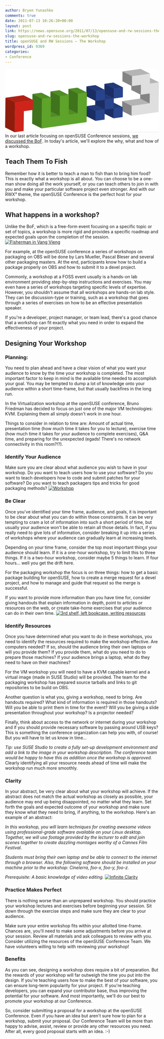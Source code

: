 ```yaml
---
author: Bryen Yunashko
comments: true
date: 2011-07-13 10:26:20+00:00
layout: post
link: https://news.opensuse.org/2011/07/13/opensuse-and-rw-sessions-the-workshop/
slug: opensuse-and-rw-sessions-the-workshop
title: openSUSE and RW Sessions — The Workshop
wordpress_id: 9369
categories:
- Conference
---
```


[![rwx3 logo](/wp-content/uploads/2011/07/rwx3b.png)](http://news.opensuse.org/2011/07/13/opensuse-and-rw-sessions-the-workshop/rwx3b/)
In our last article focusing on openSUSE Conference sessions, [we discussed the BoF](http://news.opensuse.org/2011/06/14/opensuse-conference-and-rw-sessions-the-bof/).  In today's article, we'll explore the why, what and how of a workshop.


## Teach Them To Fish


Remember how it is better to teach a man to fish than to bring him food?  This is exactly what a workshop is all about.  You can choose to be a one-man show doing all the work yourself, or you can teach others to join in with you and make your particular software project even stronger. And with our RWX³ theme, the openSUSE Conference is the perfect host for your workshop.

<!-- more -->


## What happens in a workshop?


Unlike the BoF, which is a free-form event focusing on a specific topic or set of topics, a workshop is more rigid and provides a specific roadmap and expected goals upon the completion of the session.
[![Fisherman in Vang Vieng](http://farm4.static.flickr.com/3629/3380846039_2f6eb6ca5e.jpg)](http://www.flickr.com/photos/christianhaugen/3380846039/)

For example, at the openSUSE conference a series of workshops on packaging on OBS will be done by Lars Mueller, Pascal Bleser and several other packaging masters. At the end, participants know how to build a package properly on OBS and how to submit it to a devel project.

Commonly, a workshop at a FOSS event usually is a hands-on lab environment providing step-by-step instructions and exercises.  You may even have a series of workshops targeting specific levels of expertise.  However, you shouldn't assume that all workshops are hands-on lab style.  They can be discussion-type or training, such as a workshop that goes through a series of exercises on how to be an effective presentation speaker.

If you're a developer, project manager, or team lead, there's a good chance that a workshop can fit exactly what you need in order to expand the effectiveness of your project.


## Designing Your Workshop




### Planning:


You need to plan ahead and have a clear vision of what you want your audience to know by the time your workshop is completed.  The most important factor to keep in mind is the available time needed to accomplish your goal.  You may be tempted to dump a lot of knowledge onto your audience within a short time-frame, but that usually backfires in the long run.

In the Virtualization workshop at the openSUSE conference, Bruno Friedman has decided to focus on just one of the major VM technologies: KVM. Explaining them all simply doesn't work in one hour.

Things to consider in relation to time are: Amount of actual time, presentation time (how much time it takes for you to lecture), exercise time (how much time it takes for your audience to complete exercises), Q&A time, and preparing for the unexpected (egads! There's no network connectivity in this room?!?).


### Identify Your Audience


Make sure you are clear about what audience you wish to have in your workshop.  Do you want to teach users how to use your software?  Do you want to teach developers how to code and submit patches for your software?  Do you want to teach packagers tips and tricks for good packaging methods?
[![Workshop](http://farm3.static.flickr.com/2612/3692413196_3f0c97c1bf_m.jpg)](http://www.flickr.com/photos/catzrule/3692413196/)


### Be Clear


Once you've identified your time frame, audience, and goals, it is important to be clear about what you can do within those constraints.   It can be very tempting to cram a lot of information into such a short period of time, but usually your audience won't be able to retain all those details.  In fact, if you really need to give lots of information, consider breaking it up into a series of workshops where your audience can gradually learn at increasing levels.

Depending on your time frame, consider the top most important things your audience should learn.  If it is a one-hour workshop, try to limit this to three things.  If it is a two-hour workshop, consider maybe 5 things to learn.  If four hours... well you get the drift here.

For the packaging workshop the focus is on three things: how to get a basic package building for openSUSE, how to create a merge request for a devel project, and how to manage and guide that request so the merge is successful.

If you want to provide more information than you have time for, consider giving handouts that explain information in depth, point to articles or resources on the web, or create take-home exercises that your audience can do in their own time.
[![3rd shelf, left bookcase, writing resources](http://farm5.static.flickr.com/4002/4589560952_c3fcc4b575_m.jpg)](http://www.flickr.com/photos/36169896@N00/4589560952/)


### Identify Resources


Once you have determined what you want to do in these workshops, you need to identify the resources required to make the workshop effective.  Are computers needed?  If so, should the audience bring their own laptops or will you provide them?  If you provide them, what do you need to do to prepare those machines?  If your audience brings a laptop, what do they need to have on their machines?

For the VM workshop you will need to have a KVM capable kernel and a virtual image (made in SUSE Studio) will be provided. The team for the packaging workshop has prepared source tarballs and links to git repositories to be build on OBS.

Another question is what you, giving a workshop, need to bring. Are handouts required?  What kind of information is required in those handouts?  Will you be able to print them in time for the event?   Will you be giving a slide presentation throughout your workshop?  Is a projector needed?

Finally, think about access to the network or internet during your workshop and if you should provide necessary software by passing around USB keys? This is something the conference organization can help you with, of course! But you will have to let us know in time...


_Tip: use SUSE Studio to create a fully set-up development environment and add a link to the image in your workshop description. The conference team would be happy to have this as addition once the workshop is approved._
Clearly identifying all your resource needs ahead of time will make the workshop run much more smoothly.


### Clarity


In your abstract, be very clear about what your workshop will achieve.  If the abstract does not match the actual workshop as closely as possible, your audience may end up being disappointed, no matter what they learn.  Set forth the goals and expected outcome of your workshop and make sure they know what they need to bring, if anything, to the workshop.  Here's an example of an abstract:


_In this workshop, you will learn techniques for creating awesome videos using professional-grade software available on your Linux desktop.  Together, we will use footage provided by the lecturer to edit and join scenes together to create dazzling montages worthy of a Cannes Film Festival._

_Students must bring their own laptop and be able to connect to the internet through a browser.  Also, the following software should be installed on your machine prior to the workshop:  Cinelerra, foo-x, foo-y, foo-z._

_Prerequisite:  A basic knowledge of video editing._
[![Infinite Clarity](http://farm5.static.flickr.com/4141/5409916350_3d88a8acab_m.jpg)](http://www.flickr.com/photos/ericleslie/5409916350/)


### Practice Makes Perfect


There is nothing worse than an unprepared workshop.  You should practice your workshop lectures and exercises before beginning your session.  Sit down through the exercise steps and make sure they are clear to your audience.

Make sure your entire workshop fits within your allotted time-frame.  Chances are, you'll need to make some adjustments before you arrive at your session. Review all materials and ask colleagues to review with you. Consider utilizing the resources of the openSUSE Conference Team.  We have volunteers willing to help with reviewing your workshop!


### Benefits


As you can see, designing a workshop does require a bit of preparation. But the rewards of your workshop will far outweigh the time you put into the design.  If you're teaching users how to make the best of your software, you can ensure long-term popularity for your project.  If you're teaching developers, you can expand your contributor base, thus improving the potential for your software.  And most importantly, we'll do our best to promote your workshop at our Conference.

So, consider submitting a proposal for a workshop at the openSUSE Conference.  Even if you have an idea but aren't sure how to plan for a workshop, submit your proposal.  Our Conference Team will be more than happy to advise, assist, review or provide any other resources you need.  After all, every good proposal starts with an idea.  :-)
